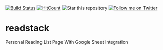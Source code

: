 [![Build Status](https://travis-ci.org/{shaikharfan7/{readStack}.png?branch=master)](https://travis-ci.org/{shaikharfan7}/{readStack})
[![HitCount](http://hits.dwyl.com/{shaikharfan7}/{readStack}.svg)](http://hits.dwyl.com/{shaikharfan7}/{readStack})
![Star this repository](https://img.shields.io/github/stars/shaikharfan7/readStack?style=social)
[![Follow me on Twitter](https://img.shields.io/twitter/follow/shaikharfan7?style=social)](https://twitter.com/shaikharfan7)

# readstack

Personal Reading List Page With Google Sheet Integration


